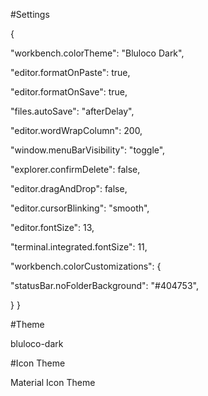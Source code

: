 #Settings

{

"workbench.colorTheme": "Bluloco Dark",

"editor.formatOnPaste": true,

"editor.formatOnSave": true,

"files.autoSave": "afterDelay",

"editor.wordWrapColumn": 200,

"window.menuBarVisibility": "toggle",

"explorer.confirmDelete": false,

"editor.dragAndDrop": false,

"editor.cursorBlinking": "smooth",

"editor.fontSize": 13,

"terminal.integrated.fontSize": 11,

"workbench.colorCustomizations": {

"statusBar.noFolderBackground": "#404753",

}
}

#Theme

bluloco-dark

#Icon Theme

Material Icon Theme
